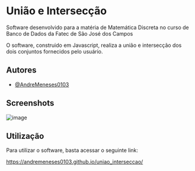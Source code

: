# União e Intersecção
Software desenvolvido para a matéria de Matemática Discreta no curso de Banco de Dados da Fatec de São José dos Campos

O software, construido em Javascript, realiza a união e intersecção dos dois conjuntos fornecidos pelo usuário.


## Autores

- [@AndreMeneses0103](https://github.com/AndreMeneses0103)


## Screenshots

![image](https://github.com/AndreMeneses0103/Programas-MD/assets/89109574/aedc0677-f4a8-4cf4-8d8e-0454c38f0ac7)


## Utilização

Para utilizar o software, basta acessar o seguinte link:

https://andremeneses0103.github.io/uniao_interseccao/
